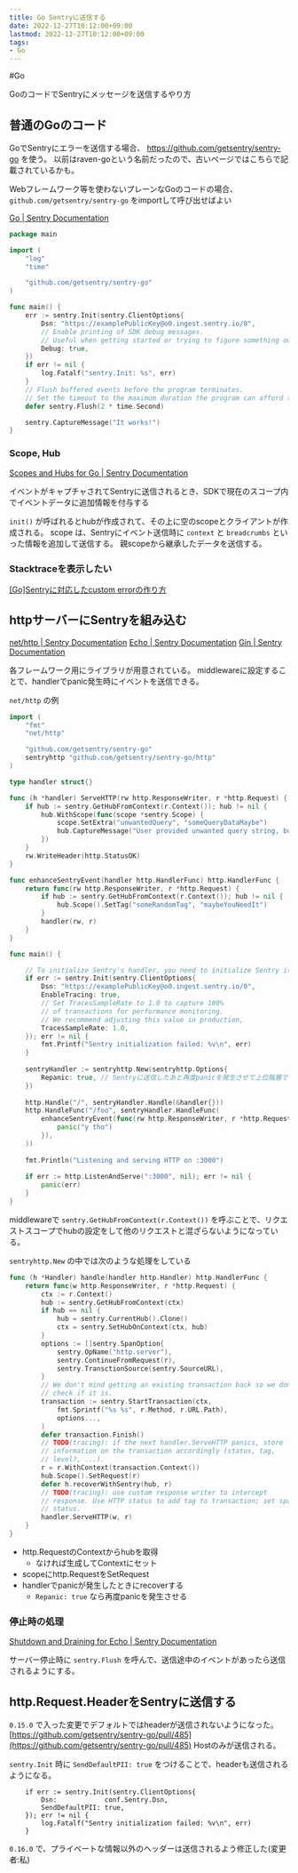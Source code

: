 ```yaml
---
title: Go Sentryに送信する
date: 2022-12-27T10:12:00+09:00
lastmod: 2022-12-27T10:12:00+09:00
tags:
- Go
---
```


\#Go

GoのコードでSentryにメッセージを送信するやり方

## 普通のGoのコード

GoでSentryにエラーを送信する場合、 <https://github.com/getsentry/sentry-go> を使う。
以前はraven-goという名前だったので、古いページではこちらで記載されているかも。

Webフレームワーク等を使わないプレーンなGoのコードの場合、 `github.com/getsentry/sentry-go` をimportして呼び出せばよい

[Go | Sentry Documentation](https://docs.sentry.io/platforms/go/)

````go
package main

import (
	"log"
	"time"

	"github.com/getsentry/sentry-go"
)

func main() {
	err := sentry.Init(sentry.ClientOptions{
		Dsn: "https://examplePublicKey@o0.ingest.sentry.io/0",
		// Enable printing of SDK debug messages.
		// Useful when getting started or trying to figure something out.
		Debug: true,
	})
	if err != nil {
		log.Fatalf("sentry.Init: %s", err)
	}
	// Flush buffered events before the program terminates.
	// Set the timeout to the maximum duration the program can afford to wait.
	defer sentry.Flush(2 * time.Second)

    sentry.CaptureMessage("It works!")
}
````

### Scope, Hub

[Scopes and Hubs for Go | Sentry Documentation](https://docs.sentry.io/platforms/go/enriching-events/scopes/)

イベントがキャプチャされてSentryに送信されるとき、SDKで現在のスコープ内でイベントデータに追加情報を付与する

`init()` が呼ばれるとhubが作成されて、その上に空のscopeとクライアントが作成される。
scope は、Sentryにイベント送信時に `context` と `breadcrumbs` といった情報を追加して送信する。
親scopeから継承したデータを送信する。

### Stacktraceを表示したい

[\[Go\]Sentryに対応したcustom errorの作り方](https://zenn.dev/tomtwinkle/articles/18447cca3232d07c9f12)

## httpサーバーにSentryを組み込む

[net/http | Sentry Documentation](https://docs.sentry.io/platforms/go/guides/http/)
[Echo | Sentry Documentation](https://docs.sentry.io/platforms/go/guides/echo/)
[Gin | Sentry Documentation](https://docs.sentry.io/platforms/go/guides/gin/)

各フレームワーク用にライブラリが用意されている。
middlewareに設定することで、handlerでpanic発生時にイベントを送信できる。

`net/http` の例

````go
import (
	"fmt"
	"net/http"

	"github.com/getsentry/sentry-go"
	sentryhttp "github.com/getsentry/sentry-go/http"
)

type handler struct{}

func (h *handler) ServeHTTP(rw http.ResponseWriter, r *http.Request) {
	if hub := sentry.GetHubFromContext(r.Context()); hub != nil {
		hub.WithScope(func(scope *sentry.Scope) {
			scope.SetExtra("unwantedQuery", "someQueryDataMaybe")
			hub.CaptureMessage("User provided unwanted query string, but we recovered just fine")
		})
	}
	rw.WriteHeader(http.StatusOK)
}

func enhanceSentryEvent(handler http.HandlerFunc) http.HandlerFunc {
	return func(rw http.ResponseWriter, r *http.Request) {
		if hub := sentry.GetHubFromContext(r.Context()); hub != nil {
			hub.Scope().SetTag("someRandomTag", "maybeYouNeedIt")
		}
		handler(rw, r)
	}
}

func main() {

    // To initialize Sentry's handler, you need to initialize Sentry itself beforehand
    if err := sentry.Init(sentry.ClientOptions{
    	Dsn: "https://examplePublicKey@o0.ingest.sentry.io/0",
    	EnableTracing: true,
    	// Set TracesSampleRate to 1.0 to capture 100%
    	// of transactions for performance monitoring.
    	// We recommend adjusting this value in production,
    	TracesSampleRate: 1.0,
    }); err != nil {
    	fmt.Printf("Sentry initialization failed: %v\n", err)
    }
    
    sentryHandler := sentryhttp.New(sentryhttp.Options{
    	Repanic: true, // Sentryに送信したあと再度panicを発生させて上位階層でキャッチできるようにする
    })
    
    http.Handle("/", sentryHandler.Handle(&handler{}))
    http.HandleFunc("/foo", sentryHandler.HandleFunc(
    	enhanceSentryEvent(func(rw http.ResponseWriter, r *http.Request) {
    		panic("y tho")
    	}),
    ))
    
    fmt.Println("Listening and serving HTTP on :3000")
    
    if err := http.ListenAndServe(":3000", nil); err != nil {
    	panic(err)
    }
}
````

middlewareで `sentry.GetHubFromContext(r.Context())` を呼ぶことで、リクエストスコープでhubの設定をして他のリクエストと混ざらないようになっている。

`sentryhttp.New` の中では次のような処理をしている

````go
func (h *Handler) handle(handler http.Handler) http.HandlerFunc {
	return func(w http.ResponseWriter, r *http.Request) {
		ctx := r.Context()
		hub := sentry.GetHubFromContext(ctx)
		if hub == nil {
			hub = sentry.CurrentHub().Clone()
			ctx = sentry.SetHubOnContext(ctx, hub)
		}
		options := []sentry.SpanOption{
			sentry.OpName("http.server"),
			sentry.ContinueFromRequest(r),
			sentry.TransctionSource(sentry.SourceURL),
		}
		// We don't mind getting an existing transaction back so we don't need to
		// check if it is.
		transaction := sentry.StartTransaction(ctx,
			fmt.Sprintf("%s %s", r.Method, r.URL.Path),
			options...,
		)
		defer transaction.Finish()
		// TODO(tracing): if the next handler.ServeHTTP panics, store
		// information on the transaction accordingly (status, tag,
		// level?, ...).
		r = r.WithContext(transaction.Context())
		hub.Scope().SetRequest(r)
		defer h.recoverWithSentry(hub, r)
		// TODO(tracing): use custom response writer to intercept
		// response. Use HTTP status to add tag to transaction; set span
		// status.
		handler.ServeHTTP(w, r)
	}
}
````

* http.RequestのContextからhubを取得
  * なければ生成してContextにセット
* scopeにhttp.RequestをSetRequest
* handlerでpanicが発生したときにrecoverする
  * `Repanic: true` なら再度panicを発生させる

### 停止時の処理

[Shutdown and Draining for Echo | Sentry Documentation](https://docs.sentry.io/platforms/go/guides/echo/configuration/draining/)

サーバー停止時に `sentry.Flush` を呼んで、送信途中のイベントがあったら送信されるようにする。

## http.Request.HeaderをSentryに送信する

`0.15.0` で入った変更でデフォルトではheaderが送信されないようになった。
[https://github.com/getsentry/sentry-go/pull/485](https://github.com/getsentry/sentry-go/pull/485)
Hostのみが送信される。

`sentry.Init` 時に `SendDefaultPII: true` をつけることで、headerも送信されるようになる。

````
	if err := sentry.Init(sentry.ClientOptions{
		Dsn:            conf.Sentry.Dsn,
		SendDefaultPII: true,
	}); err != nil {
		log.Fatalf("Sentry initialization failed: %v\n", err)
	}
````

`0.16.0` で、プライベートな情報以外のヘッダーは送信されるよう修正した(変更者:私)
